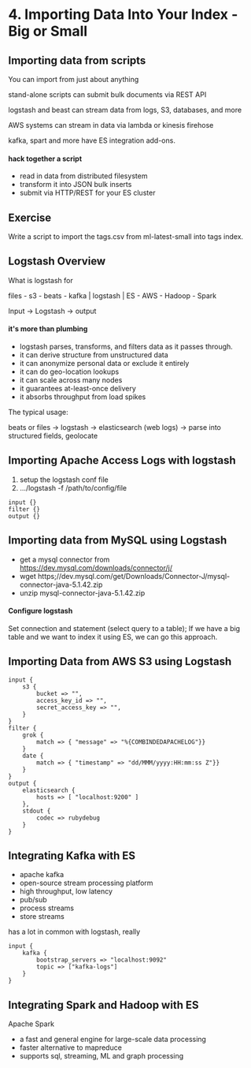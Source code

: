 # 4. Importing Data Into Your Index - Big or Small

## Importing data from scripts

You can import from just about anything

stand-alone scripts can submit bulk documents via REST API

logstash and beast can stream data from logs, S3, databases, and more

AWS systems can stream in data via lambda or kinesis firehose

kafka, spart and more have ES integration add-ons.

#### hack together a script

- read in data from distributed filesystem
- transform it into JSON bulk inserts
- submit via HTTP/REST for your ES cluster

## Exercise

Write a script to import the tags.csv from ml-latest-small into tags index.


## Logstash Overview


What is logstash for

files - s3 - beats - kafka
	     |
	  logstash
	  	 |
ES - AWS - Hadoop - Spark

Input -> Logstash -> output

#### it's more than plumbing

- logstash parses, transforms, and filters data as it passes through.
- it can derive structure from unstructured data
- it can anonymize personal data or exclude it entirely
- it can do geo-location lookups
- it can scale across many nodes
- it guarantees at-least-once delivery
- it absorbs throughput from load spikes

The typical usage:

beats or files -> logstash -> elasticsearch
(web logs) -> parse into structured fields, geolocate 

## Importing Apache Access Logs with logstash

1. setup the logstash conf file
2. .../logstash -f /path/to/config/file

```
input {}
filter {}
output {}
```

## Importing data from MySQL using Logstash

- get a mysql connector from https://dev.mysql.com/downloads/connector/j/
- wget https;//dev.mysql.com/get/Downloads/Connector-J/mysql-connector-java-5.1.42.zip
- unzip mysql-connector-java-5.1.42.zip

#### Configure logstash

Set connection and statement (select query to a table); If we have a big table and we want to index it using ES, we can go this approach.


## Importing Data from AWS S3 using Logstash

```
input {
	s3 {
		bucket => "",
		access_key_id => "",
		secret_access_key => "",
	}
}
filter {
	grok {
		match => { "message" => "%{COMBINDEDAPACHELOG"}}
	}
	date {
		match => { "timestamp" => "dd/MMM/yyyy:HH:mm:ss Z"}}
	}
}
output {
	elasticsearch {
		hosts => [ "localhost:9200" ]
	},
	stdout {
		codec => rubydebug
	}
}
```

## Integrating Kafka with ES

- apache kafka
- open-source stream processing platform
- high throughput, low latency
- pub/sub
- process streams
- store streams

has a lot in common with logstash, really

```
input {
	kafka {
		bootstrap_servers => "localhost:9092"
		topic => ["kafka-logs"]
	}
}
```

## Integrating Spark and Hadoop with ES

Apache Spark

- a fast and general engine for large-scale data processing
- faster alternative to mapreduce
- supports sql, streaming, ML and graph processing

















